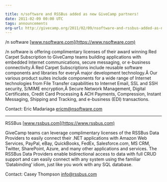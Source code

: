 ```yaml
---

title: n/software and RSSBus added as new GiveCamp partners!
date: 2011-02-09 00:00 UTC
tags: announcements
org-url: http://givecamp.org/2011/02/09/nsoftware-and-rssbus-added-as-new-givecamp-partners/
---
```


/n software [www.nsoftware.com](https://www.nsoftware.com)

/n software is offering complimentary licenses of their award winning Red Carpet Subscription to GiveCamp teams building applications with embedded Internet communications, secure messaging, or e-business connectivity.Â  Red Carpet Subscriptions include reusable software components and libraries for everyÂ  major development technology.Â  Our various product suites include components for a wide range of Internet technologies from File Transfer capabilities to Internet Email, SSL and SSH security, S/MIME encryption,Â  Secure Network Management, Digital Certificates, Credit Card Processing & ACH Payments, Compression, Instant Messaging, Shipping and Tracking, and e-business (EDI) transactions.

Contact: Eric Madariaga <ericm@nsoftware.com>

___


RSSBus [www.rssbus.com](https://www.rssbus.com) 

GiveCamp teams can leverage complimentary licenses of the RSSBus Data Providers to easily connect their .NET applications with Amazon Web Services, PayPal, eBay, QuickBooks, FedEx, Salesforce.com, MS CRM, Twitter, SharePoint, Azure, and many other applications and services. The RSSBus Data Providers enable bidirectional access to data with full CRUD support and can easily connect with any system using the familiar ‘Databinding’ idiom, just like you work with any SQL database.

Contact: Casey Thompson <info@rssbus.com>
